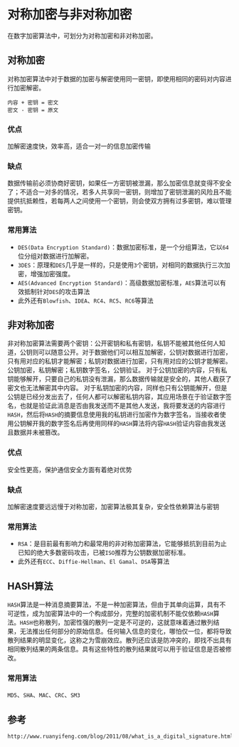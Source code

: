 # 对称加密与非对称加密
在数字加密算法中，可划分为对称加密和非对称加密。

## 对称加密
对称加密算法中对于数据的加密与解密使用同一密钥，即使用相同的密码对内容进行加密解密。

```
内容 + 密钥 = 密文
密文 - 密钥 = 原文
```

### 优点
加解密速度快，效率高，适合一对一的信息加密传输

### 缺点
数据传输前必须协商好密钥，如果任一方密钥被泄漏，那么加密信息就变得不安全了；不适合一对多的情况，若多人共享同一密钥，则增加了密钥泄漏的风险且不能提供抗抵赖性，若每两人之间使用一个密钥，则会使双方拥有过多密钥，难以管理密钥。

### 常用算法
* `DES(Data Encryption Standard)`：数据加密标准，是一个分组算法，它以`64`位分组对数据进行加解密。
* `3DES`：原理和`DES`几乎是一样的，只是使用`3`个密钥，对相同的数据执行三次加密，增强加密强度。
* `AES(Advanced Encryption Standard)`：高级数据加密标准，`AES`算法可以有效抵制针对`DES`的攻击算法
* 此外还有`Blowfish`、`IDEA`、`RC4`、`RC5`、`RC6`等算法


## 非对称加密
非对称加密算法需要两个密钥：公开密钥和私有密钥，私钥不能被其他任何人知道，公钥则可以随意公开。对于数据他们可以相互加解密，公钥对数据进行加密，只有用对应的私钥才能解密；私钥对数据进行加密，只有用对应的公钥才能解密。公钥加密，私钥解密；私钥数字签名，公钥验证。
对于公钥加密的内容，只有私钥能够解开，只要自己的私钥没有泄漏，那么数据传输就是安全的，其他人截获了密文也无法解密其中内容。
对于私钥加密的内容，同样也只有公钥能解开，但是公钥是已经分发出去了，任何人都可以解密私钥内容，其应用场景在于验证数字签名，也就是验证此消息是否由我发送而不是其他人发送，我将要发送的内容进行`HASH`，然后将`HASH`的摘要信息使用我的私钥进行加密作为数字签名，当接收者使用公钥解开我的数字签名后再使用同样的`HASH`算法将内容`HASH`验证内容由我发送且数据并未被篡改。

### 优点
安全性更高，保护通信安全方面有着绝对优势

### 缺点
加解密速度要远远慢于对称加密，加密算法极其复杂，安全性依赖算法与密钥

### 常用算法

* `RSA`：是目前最有影响力和最常用的非对称加密算法，它能够抵抗到目前为止已知的绝大多数密码攻击，已被`ISO`推荐为公钥数据加密标准。
* 此外还有`ECC`、`Diffie-Hellman`、`El Gamal`、`DSA`等算法


## HASH算法
`HASH`算法是一种消息摘要算法，不是一种加密算法，但由于其单向运算，具有不可逆性，成为加密算法中的一个构成部分，完整的加密机制不能仅依赖`HASH`算法。`HASH`也称散列，加密性强的散列一定是不可逆的，这就意味着通过散列结果，无法推出任何部分的原始信息。任何输入信息的变化，哪怕仅一位，都将导致散列结果的明显变化，这称之为雪崩效应。散列还应该是防冲突的，即找不出具有相同散列结果的两条信息。具有这些特性的散列结果就可以用于验证信息是否被修改。
### 常用算法
`MD5`、`SHA`、`MAC`、`CRC`、`SM3`



## 参考

```
http://www.ruanyifeng.com/blog/2011/08/what_is_a_digital_signature.html
```
